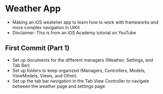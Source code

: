 #  Weather App
- Making an iOS weateher app to learn how to work with frameworks and more complex navigation in UIKit
- Disclaimer: This is from an iOS Academy tutorial on YouTube

## First Commit (Part 1)
- Set up documents for the different managers (Weather, Settings, and Tab Bar)
- Set up folders to keep organized (Managers, Controllers, Models, ViewModels, Views, and Other)
- Set up the tab bar navigation in the Tab View Controller to navigate between the weather page and settings page

